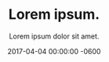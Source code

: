 ---
layout: post
title:  "Lorem ipsum."
subtitle: "Lorem ipsum dolor sit amet."
date:   2017-04-04 00:00:00 -0600
---